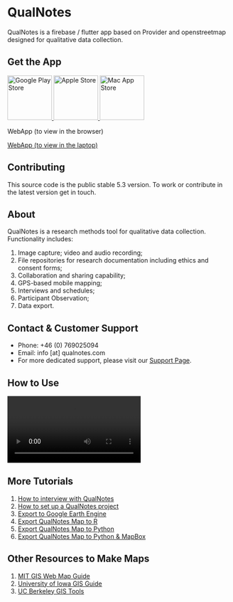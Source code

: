 # QualNotes

QualNotes is a firebase / flutter app based on Provider and openstreetmap  designed for qualitative data collection. 

## Get the App

<a href="https://play.google.com/store/apps/details?id=com.qualnotes.qualnote">
  <img src="http://www.qualnotes.com/google-play-badge.png" width="100px" alt="Google Play Store">
</a>

<a href="https://apps.apple.com/app/qualnote/id1640227388">
  <img src="http://www.qualnotes.com/apl_badge.svg" width="100px" alt="Apple Store">
</a>

<a href="http://www.qualnotes.com/gotolead.html">
  <img src="http://www.qualnotes.com/mac_app_store.png" width="100px" alt="Mac App Store">
</a>

WebApp (to view in the browser)

[WebApp (to view in the laptop)](https://qnweb-5f924.web.app/#/home)

## Contributing

This source code is the public stable 5.3 version. To work or contribute in the latest version get in touch.

## About

QualNotes is a research methods tool for qualitative data collection. Functionality includes:

1. Image capture; video and audio recording;
2. File repositories for research documentation including ethics and consent forms;
3. Collaboration and sharing capability;
4. GPS-based mobile mapping;
5. Interviews and schedules;
6. Participant Observation;
7. Data export.


## Contact & Customer Support

- Phone: +46 (0) 769025094
- Email: info [at] qualnotes.com
- For more dedicated support, please visit our [Support Page](https://www.qualnotes.com/support.html).

## How to Use

![Video Tutorial](http://qualnotes.com/video1.mp4)

## More Tutorials

1. [How to interview with QualNotes](https://www.youtube.com/watch?v=3ltrSlVqIPc&list=PL8Ob471RcQSBzixerWObV3aU8MJWLc21_&index=1&ab_channel=JoseOriolLopezBerengueres)
2. [How to set up a QualNotes project](https://www.youtube.com/watch?v=Ip1kO8VPnUo&list=PL8Ob471RcQSBzixerWObV3aU8MJWLc21_&index=2&ab_channel=JoseOriolLopezBerengueres)
3. [Export to Google Earth Engine](https://code.earthengine.google.com/32b5863e3026a28b167234ab79e03521)
4. [Export QualNotes Map to R](https://www.kaggle.com/harriken/gis-filed-data-collection-app-export)
5. [Export QualNotes Map to Python](https://www.kaggle.com/code/harriken/notebookad7b05f63b)
6. [Export QualNotes Map to Python & MapBox](https://www.kaggle.com/harriken/export-qualnotes-map-to-mapbox)


## Other Resources to Make Maps

1. [MIT GIS Web Map Guide](https://libguides.mit.edu/gis/webmap)
2. [University of Iowa GIS Guide](https://guides.lib.uiowa.edu/c.php?g=132116&p=2713587)
3. [UC Berkeley GIS Tools](https://guides.lib.berkeley.edu/gis/tools)
